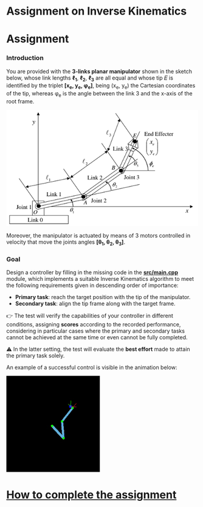 Assignment on Inverse Kinematics
================================

# Assignment

### Introduction
You are provided with the **3-links planar manipulator** shown in the sketch below,
whose link lengths **ℓ<sub>1</sub>**, **ℓ<sub>2</sub>**, **ℓ<sub>3</sub>** are all
equal and whose tip 𝐸 is identified by the triplet **[x<sub>e</sub>, y<sub>e</sub>, φ<sub>e</sub>]**,
being (x<sub>e</sub>, y<sub>e</sub>) the Cartesian coordinates of the tip, whereas φ<sub>e</sub>
is the angle between the link 3 and the x-axis of the root frame.

![kinematics](/misc/kinematics.png)

Moreover, the manipulator is actuated by means of 3 motors controlled in velocity that move
the joints angles **[θ<sub>1</sub>, θ<sub>2</sub>, θ<sub>3</sub>]**.

### Goal
Design a controller by filling in the missing code in the [**src/main.cpp**](src/main.cpp)
module, which implements a suitable Inverse Kinematics algorithm to meet
the following requirements given in descending order of importance:
- **Primary task**: reach the target position with the tip of the manipulator.
- **Secondary task**: align the tip frame along with the target frame.

:point_right: The test will verify the capabilities of your controller in different
conditions, assigning **scores** according to the recorded performance, considering
in particular cases where the primary and secondary tasks cannot be achieved
at the same time or even cannot be fully completed.

:warning: In the latter setting, the test will evaluate the **best effort** made to
attain the primary task solely.

An example of a successful control is visible in the animation below:

![robot](/misc/robot.gif)

# [How to complete the assignment](https://github.com/vvv-school/vvv-school.github.io/blob/master/instructions/how-to-complete-assignments.md)
